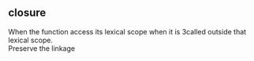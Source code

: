 ## closure

When the function access its lexical scope when it is 3called outside that lexical scope.  
Preserve the linkage
